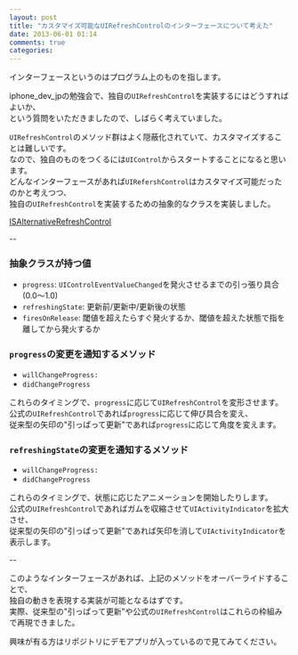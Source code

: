 ```yaml
---
layout: post
title: "カスタマイズ可能なUIRefreshControlのインターフェースについて考えた"
date: 2013-06-01 01:14
comments: true
categories: 
---
```


インターフェースというのはプログラム上のものを指します。  

iphone_dev_jpの勉強会で、独自の`UIRefreshControl`を実装するにはどうすればよいか、  
という質問をいただきましたので、しばらく考えていました。  

`UIRefreshControl`のメソッド群はよく隠蔽化されていて、カスタマイズすることは難しいです。  
なので、独自のものをつくるには`UIControl`からスタートすることになると思います。  
どんなインターフェースがあれば`UIRefershControl`はカスタマイズ可能だったのかと考えつつ、  
独自の`UIRefreshControl`を実装するための抽象的なクラスを実装しました。

[ISAlternativeRefreshControl](https://github.com/ishkawa/ISAlternativeRefreshControl)

--

### 抽象クラスが持つ値

- `progress`: `UIControlEventValueChanged`を発火させるまでの引っ張り具合(0.0〜1.0)
- `refreshingState`: 更新前/更新中/更新後の状態
- `firesOnRelease`: 閾値を超えたらすぐ発火するか、閾値を超えた状態で指を離してから発火するか

### `progress`の変更を通知するメソッド

- `willChangeProgress:`
- `didChangeProgress`

これらのタイミングで、`progress`に応じて`UIRefreshControl`を変形させます。  
公式の`UIRefreshControl`であれば`progress`に応じて伸び具合を変え、  
従来型の矢印の"引っぱって更新"であれば`progress`に応じて角度を変えます。

### `refreshingState`の変更を通知するメソッド

- `willChangeProgress:`
- `didChangeProgress`

これらのタイミングで、状態に応じたアニメーションを開始したりします。  
公式の`UIRefreshControl`であればガムを収縮させて`UIActivityIndicator`を拡大させ、  
従来型の矢印の"引っぱって更新"であれば矢印を消して`UIActivityIndicator`を表示します。

--

このようなインターフェースがあれば、上記のメソッドをオーバーライドすることで、  
独自の動きを表現する実装が可能となるはずです。  
実際、従来型の"引っぱって更新"や公式の`UIRefreshControl`はこれらの枠組みで再現できました。

興味が有る方はリポジトリにデモアプリが入っているので見てみてください。

